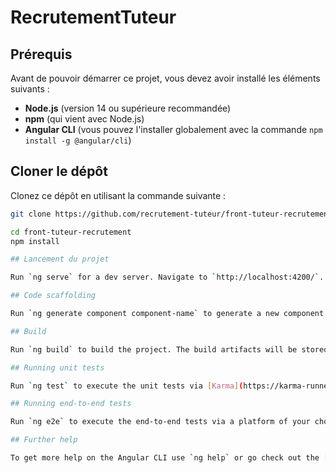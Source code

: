 # RecrutementTuteur


## Prérequis

Avant de pouvoir démarrer ce projet, vous devez avoir installé les éléments suivants :

- **Node.js** (version 14 ou supérieure recommandée)
- **npm** (qui vient avec Node.js)
- **Angular CLI** (vous pouvez l'installer globalement avec la commande `npm install -g @angular/cli`)

## Cloner le dépôt

Clonez ce dépôt en utilisant la commande suivante :

```bash
git clone https://github.com/recrutement-tuteur/front-tuteur-recrutement.git

cd front-tuteur-recrutement
npm install

## Lancement du projet

Run `ng serve` for a dev server. Navigate to `http://localhost:4200/`. The application will automatically reload if you change any of the source files.

## Code scaffolding

Run `ng generate component component-name` to generate a new component. You can also use `ng generate directive|pipe|service|class|guard|interface|enum|module`.

## Build

Run `ng build` to build the project. The build artifacts will be stored in the `dist/` directory.

## Running unit tests

Run `ng test` to execute the unit tests via [Karma](https://karma-runner.github.io).

## Running end-to-end tests

Run `ng e2e` to execute the end-to-end tests via a platform of your choice. To use this command, you need to first add a package that implements end-to-end testing capabilities.

## Further help

To get more help on the Angular CLI use `ng help` or go check out the [Angular CLI Overview and Command Reference](https://angular.dev/tools/cli) page.
